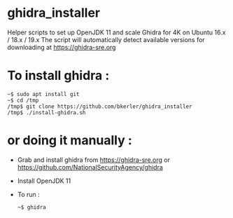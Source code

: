 # ghidra_installer
Helper scripts to set up OpenJDK 11 and scale Ghidra for 4K on Ubuntu 16.x / 18.x / 19.x
The script will automatically detect available versions for downloading at https://ghidra-sre.org

# To install ghidra :
   ```
   ~$ sudo apt install git
   ~$ cd /tmp
   /tmp$ git clone https://github.com/bkerler/ghidra_installer
   /tmp$ ./install-ghidra.sh
   ```

# or doing it manually :
* Grab and install ghidra from https://ghidra-sre.org or https://github.com/NationalSecurityAgency/ghidra

* Install OpenJDK 11

* To run :

   ```
   ~$ ghidra
   ```
